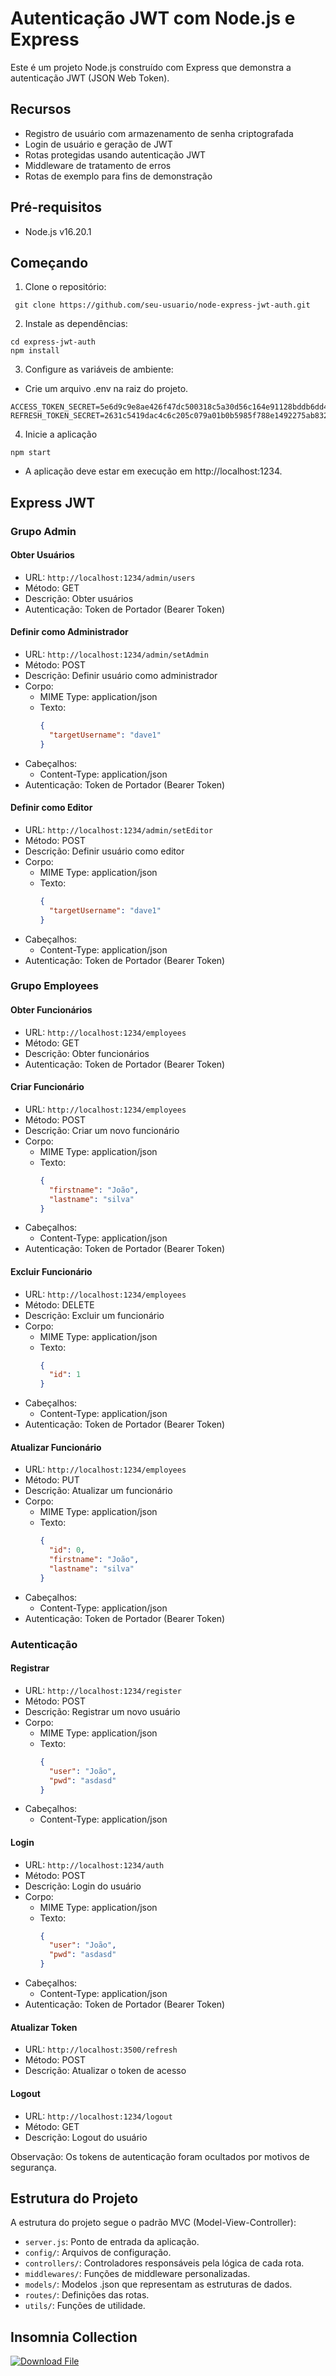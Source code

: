 # Autenticação JWT com Node.js e Express

Este é um projeto Node.js construído com Express que demonstra a autenticação JWT (JSON Web Token).

## Recursos

- Registro de usuário com armazenamento de senha criptografada
- Login de usuário e geração de JWT
- Rotas protegidas usando autenticação JWT
- Middleware de tratamento de erros
- Rotas de exemplo para fins de demonstração

## Pré-requisitos

- Node.js v16.20.1

## Começando

1. Clone o repositório:

  ```shell
   git clone https://github.com/seu-usuario/node-express-jwt-auth.git
  ```
2. Instale as dependências:
  ```shell
  cd express-jwt-auth
  npm install
  ```   
3. Configure as variáveis de ambiente:
 - Crie um arquivo .env na raiz do projeto.  
```shell
ACCESS_TOKEN_SECRET=5e6d9c9e8ae426f47dc500318c5a30d56c164e91128bddb6dd4f30be51fddf85804e0bd22f8fbf93d8d158ce1938ba7a8bd61f4c6f256e6c46c62f7b96413d01
REFRESH_TOKEN_SECRET=2631c5419dac4c6c205c079a01b0b5985f788e1492275ab8321cbb5468fdb039411152603adccfa56d7b2fcec1be333f1489ceb020030123ff515e428ea9342f
```
4. Inicie a aplicação
  ```shell
  npm start
  ``` 
 - A aplicação deve estar em execução em http://localhost:1234.  

## Express JWT

### Grupo Admin

#### Obter Usuários

- URL: `http://localhost:1234/admin/users`
- Método: GET
- Descrição: Obter usuários
- Autenticação: Token de Portador (Bearer Token)

#### Definir como Administrador

- URL: `http://localhost:1234/admin/setAdmin`
- Método: POST
- Descrição: Definir usuário como administrador
- Corpo:
  - MIME Type: application/json
  - Texto:
    ```json
    {
      "targetUsername": "dave1"
    }
    ```
- Cabeçalhos:
  - Content-Type: application/json
- Autenticação: Token de Portador (Bearer Token)

#### Definir como Editor

- URL: `http://localhost:1234/admin/setEditor`
- Método: POST
- Descrição: Definir usuário como editor
- Corpo:
  - MIME Type: application/json
  - Texto:
    ```json
    {
      "targetUsername": "dave1"
    }
    ```
- Cabeçalhos:
  - Content-Type: application/json
- Autenticação: Token de Portador (Bearer Token)

### Grupo Employees

#### Obter Funcionários

- URL: `http://localhost:1234/employees`
- Método: GET
- Descrição: Obter funcionários
- Autenticação: Token de Portador (Bearer Token)

#### Criar Funcionário

- URL: `http://localhost:1234/employees`
- Método: POST
- Descrição: Criar um novo funcionário
- Corpo:
  - MIME Type: application/json
  - Texto:
    ```json
    {
      "firstname": "João",
      "lastname": "silva"
    }
    ```
- Cabeçalhos:
  - Content-Type: application/json
- Autenticação: Token de Portador (Bearer Token)

#### Excluir Funcionário

- URL: `http://localhost:1234/employees`
- Método: DELETE
- Descrição: Excluir um funcionário
- Corpo:
  - MIME Type: application/json
  - Texto:
    ```json
    {
      "id": 1
    }
    ```
- Cabeçalhos:
  - Content-Type: application/json
- Autenticação: Token de Portador (Bearer Token)

#### Atualizar Funcionário

- URL: `http://localhost:1234/employees`
- Método: PUT
- Descrição: Atualizar um funcionário
- Corpo:
  - MIME Type: application/json
  - Texto:
    ```json
    {
      "id": 0,
      "firstname": "João",
      "lastname": "silva"
    }
    ```
- Cabeçalhos:
  - Content-Type: application/json
- Autenticação: Token de Portador (Bearer Token)

### Autenticação

#### Registrar

- URL: `http://localhost:1234/register`
- Método: POST
- Descrição: Registrar um novo usuário
- Corpo:
  - MIME Type: application/json
  - Texto:
    ```json
    {
      "user": "João",
      "pwd": "asdasd"
    }
    ```
- Cabeçalhos:
  - Content-Type: application/json

#### Login

- URL: `http://localhost:1234/auth`
- Método: POST
- Descrição: Login do usuário
- Corpo:
  - MIME Type: application/json
  - Texto:
    ```json
    {
      "user": "João",
      "pwd": "asdasd"
    }
    ```
- Cabeçalhos:
  - Content-Type: application/json
- Autenticação: Token de Portador (Bearer Token)

#### Atualizar Token

- URL: `http://localhost:3500/refresh`
- Método: POST
- Descrição: Atualizar o token de acesso

#### Logout

- URL: `http://localhost:1234/logout`
- Método: GET
- Descrição: Logout do usuário

Observação: Os tokens de autenticação foram ocultados por motivos de segurança.



## Estrutura do Projeto

A estrutura do projeto segue o padrão MVC (Model-View-Controller):

- `server.js`: Ponto de entrada da aplicação.
- `config/`: Arquivos de configuração.
- `controllers/`: Controladores responsáveis pela lógica de cada rota.
- `middlewares/`: Funções de middleware personalizadas.
- `models/`: Modelos .json que representam as estruturas de dados.
- `routes/`: Definições das rotas.
- `utils/`: Funções de utilidade.


## Insomnia Collection

[![Download File](https://insomnia.rest/images/run.svg)](https://github.com/AndreLuizMMS/express-jwt-auth/blob/50dac9a88e4b33951fa1bc75cc0623c6405214bf/InsomniaCollection.json)


